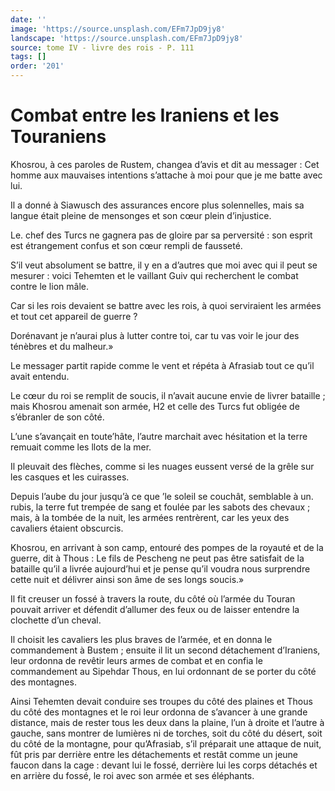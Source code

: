 ```yaml
---
date: ''
image: 'https://source.unsplash.com/EFm7JpD9jy8'
landscape: 'https://source.unsplash.com/EFm7JpD9jy8'
source: tome IV - livre des rois - P. 111
tags: []
order: '201'
---
```


# Combat entre les Iraniens et les Touraniens

Khosrou, à ces paroles de Rustem, changea d’avis et dit au messager : Cet homme aux mauvaises intentions s’attache à moi pour que je me batte avec lui.

Il a donné à Siawusch des assurances encore plus solennelles, mais sa langue était pleine de mensonges et son cœur plein d’injustice.

Le. chef des Turcs ne gagnera pas de gloire par sa perversité : son esprit est étrangement confus et son cœur rempli de fausseté.

S’il veut absolument se battre, il y en a d’autres que moi avec qui il peut se mesurer : voici Tehemten et le vaillant Guiv qui recherchent le combat contre le lion mâle.

Car si les rois devaient se battre avec les rois, à quoi serviraient les armées et tout cet appareil de guerre ?

Dorénavant je n’aurai plus à lutter contre toi, car tu vas voir le jour des ténèbres et du malheur.»

Le messager partit rapide comme le vent et répéta à Afrasiab tout ce qu’il avait entendu.

Le cœur du roi se remplit de soucis, il n’avait aucune envie de livrer bataille ; mais Khosrou amenait son armée, H2 et celle des Turcs fut obligée de s’ébranler de son côté.

L’une s’avançait en toute’hâte, l’autre marchait avec hésitation et la terre remuait comme les llots de la mer.

Il pleuvait des flèches, comme si les nuages eussent versé de la grêle sur les casques et les cuirasses.

Depuis l’aube du jour jusqu’à ce que
’le soleil se couchât, semblable à un. rubis, la terre fut trempée de sang et foulée par les sabots des chevaux ; mais, à la tombée de la nuit, les armées rentrèrent, car les yeux des cavaliers étaient obscurcis.

Khosrou, en arrivant à son camp, entouré des pompes de la royauté et de la guerre, dit à Thous : Le fils de Pescheng ne peut pas être satisfait de la bataille qu’il a livrée aujourd’hui et je pense qu’il voudra nous surprendre cette nuit et délivrer ainsi son âme de ses longs soucis.»

Il fit creuser un fossé à travers la route, du côté où l’armée du Touran pouvait arriver et défendit d’allumer des feux ou de laisser entendre la clochette d’un cheval.

Il choisit les cavaliers les plus braves de l’armée, et en donna le commandement à Bustem ; ensuite il lit un second détachement d’Iraniens, leur ordonna de revêtir leurs armes de combat et en confia le commandement au Sipehdar Thous, en lui ordonnant de se porter du côté des montagnes.

Ainsi Tehemten devait conduire ses troupes du côté des plaines et Thous du côté des montagnes et le roi leur ordonna de s’avancer à une grande distance, 
 mais de rester tous les deux dans la plaine, l’un à droite et l’autre à gauche, sans montrer de lumières ni de torches, soit du côté du désert, soit du côté de la montagne, pour qu’Afrasiab, s’il préparait une attaque de nuit, fût pris par derrière entre les détachements et restât comme un jeune faucon dans la cage : devant lui le fossé, derrière lui les corps détachés et en arrière du fossé, le roi avec son armée et ses éléphants.

